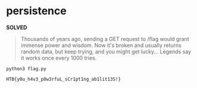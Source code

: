 # persistence

**SOLVED**

> Thousands of years ago, sending a GET request to /flag would grant immense power and wisdom. 
> Now it's broken and usually returns random data, but keep trying, and you might get lucky... 
> Legends say it works once every 1000 tries.

`python3 flag.py`

`HTB{y0u_h4v3_p0w3rfuL_sCr1pt1ng_ab1lit13S!}`

